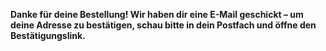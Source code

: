 **Danke für deine Bestellung! Wir haben dir eine E-Mail geschickt – um deine Adresse zu bestätigen, schau bitte in dein Postfach und öffne den Bestätigungslink.**